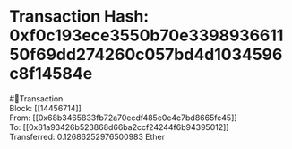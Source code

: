 
Transaction Hash: 0xf0c193ece3550b70e339893661150f69dd274260c057bd4d1034596c8f14584e
====================================================================================
  
#💸Transaction  
Block: [[14456714]]  
From: [[0x68b3465833fb72a70ecdf485e0e4c7bd8665fc45]]  
To: [[0x81a93426b523868d66ba2ccf24244f6b94395012]]  
Transferred: 0.12686252976500983 Ether
